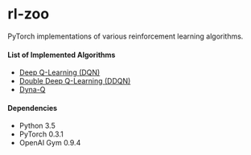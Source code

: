 # rl-zoo

PyTorch implementations of various reinforcement learning algorithms. 

#### List of Implemented Algorithms

- [Deep Q-Learning (DQN)](https://github.com/txzhao/rl-zoo/tree/master/DQN)
- [Double Deep Q-Learning (DDQN)](https://github.com/txzhao/rl-zoo/tree/master/DQN)
- [Dyna-Q](https://github.com/txzhao/rl-zoo/tree/master/Dyna-Q)

#### Dependencies

- Python 3.5
- PyTorch 0.3.1
- OpenAI Gym 0.9.4